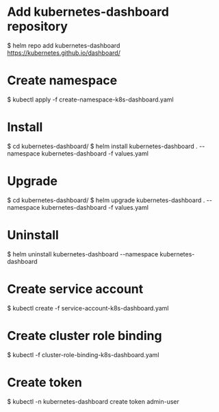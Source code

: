 # Add kubernetes-dashboard repository
$ helm repo add kubernetes-dashboard https://kubernetes.github.io/dashboard/

# Create namespace
$ kubectl apply -f create-namespace-k8s-dashboard.yaml

# Install
$ cd kubernetes-dashboard/
$ helm install kubernetes-dashboard . --namespace kubernetes-dashboard -f values.yaml

# Upgrade
$ cd kubernetes-dashboard/
$ helm upgrade kubernetes-dashboard . --namespace kubernetes-dashboard -f values.yaml

# Uninstall
$ helm uninstall kubernetes-dashboard --namespace kubernetes-dashboard

# Create service account
$ kubectl create -f service-account-k8s-dashboard.yaml

# Create cluster role binding
$ kubectl -f cluster-role-binding-k8s-dashboard.yaml

# Create token
$ kubectl -n kubernetes-dashboard create token admin-user

